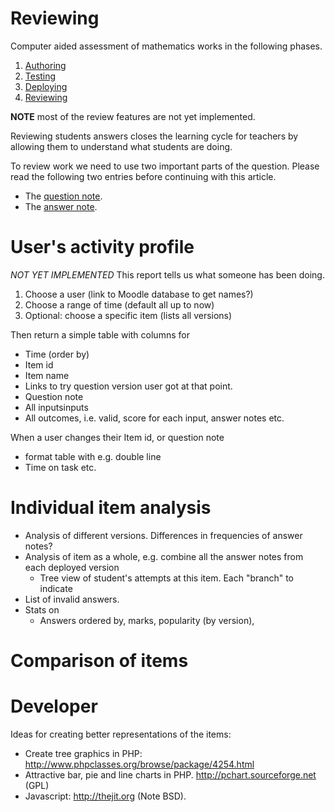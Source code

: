 # Reviewing

Computer aided assessment of mathematics works in the following phases.

1. [Authoring](../Authoring/)
2. [Testing](Testing.md)
3. [Deploying](Deploying.md)
4. [Reviewing](Reviewing.md)

**NOTE** most of the review features are not yet implemented.

Reviewing students answers closes the learning cycle for teachers by allowing them to understand what students are doing.

To review work we need to use two important parts of the question.
Please read the following two entries before continuing with this article.

* The [question note](Question_note.md).
* The [answer note](Potential_response_trees.md#Answer_note).

# User's activity profile #

_NOT YET IMPLEMENTED_
This report tells us what someone has been doing.

1. Choose a user (link to Moodle database to get names?)
2. Choose a range of time (default all up to now)
3. Optional: choose a specific item (lists all versions)

Then return a simple table with columns for

* Time (order by)
* Item id
* Item name
* Links to try question version user got at that point.
* Question note
* All inputsinputs
* All outcomes, i.e. valid, score for each input, answer notes etc.

When a user changes their Item id, or question note

* format table with e.g. double line
* Time on task etc.

# Individual item analysis #

* Analysis of different versions.  Differences in frequencies of answer notes?
* Analysis of item as a whole, e.g. combine all the answer notes from each deployed version
  * Tree view of student's attempts at this item.  Each "branch" to indicate
* List of invalid answers.
* Stats on
  * Answers ordered by, marks, popularity (by version),

# Comparison of items #

# Developer #

Ideas for creating better representations of the items:

* Create tree graphics in PHP:  <http://www.phpclasses.org/browse/package/4254.html>
* Attractive bar, pie and line charts in PHP. <http://pchart.sourceforge.net> (GPL)
* Javascript:  <http://thejit.org>  (Note BSD).
